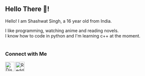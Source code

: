 ## Hello There 👋!

Hello! I am Shashwat Singh, a 16 year old from India.
<br>

I like programming, watching anime and reading novels. <br>
I know how to code in python and I'm learning c++ at the moment.<br>
<br>


### Connect with Me

[<img align = 'left' alt = 'Discord' width = '30px' src = 'https://external-content.duckduckgo.com/iu/?u=https%3A%2F%2Fwheretoinvest.money%2Fwp-content%2Fuploads%2F2017%2F12%2Fdiscord-logo-1024x1024.png&f=1&nofb=1' />][discord]

[<img align = 'left' alt = 'Reddit' width = '30px' src = 'https://external-content.duckduckgo.com/iu/?u=https%3A%2F%2Flogodownload.org%2Fwp-content%2Fuploads%2F2018%2F02%2Freddit-logo-16.png&f=1&nofb=1' >][reddit]



[discord]: https://discord.bio/p/sxsenpai
[reddit]: https://www.reddit.com/user/shashwat_senpai
